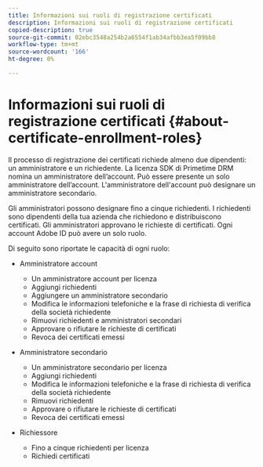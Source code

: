 ```yaml
---
title: Informazioni sui ruoli di registrazione certificati
description: Informazioni sui ruoli di registrazione certificati
copied-description: true
source-git-commit: 02ebc3548a254b2a6554f1ab34afbb3ea5f09bb8
workflow-type: tm+mt
source-wordcount: '166'
ht-degree: 0%

---
```


# Informazioni sui ruoli di registrazione certificati {#about-certificate-enrollment-roles}

Il processo di registrazione dei certificati richiede almeno due dipendenti: un amministratore e un richiedente. La licenza SDK di Primetime DRM nomina un amministratore dell’account. Può essere presente un solo amministratore dell’account. L&#39;amministratore dell&#39;account può designare un amministratore secondario.

Gli amministratori possono designare fino a cinque richiedenti. I richiedenti sono dipendenti della tua azienda che richiedono e distribuiscono certificati. Gli amministratori approvano le richieste di certificati. Ogni account Adobe ID può avere un solo ruolo.

Di seguito sono riportate le capacità di ogni ruolo:

* Amministratore account

   * Un amministratore account per licenza
   * Aggiungi richiedenti
   * Aggiungere un amministratore secondario
   * Modifica le informazioni telefoniche e la frase di richiesta di verifica della società richiedente
   * Rimuovi richiedenti e amministratori secondari
   * Approvare o rifiutare le richieste di certificati
   * Revoca dei certificati emessi

* Amministratore secondario

   * Un amministratore secondario per licenza
   * Aggiungi richiedenti
   * Modifica le informazioni telefoniche e la frase di richiesta di verifica della società richiedente
   * Rimuovi richiedenti
   * Approvare o rifiutare le richieste di certificati
   * Revoca dei certificati emessi

* Richiessore

   * Fino a cinque richiedenti per licenza
   * Richiedi certificati
